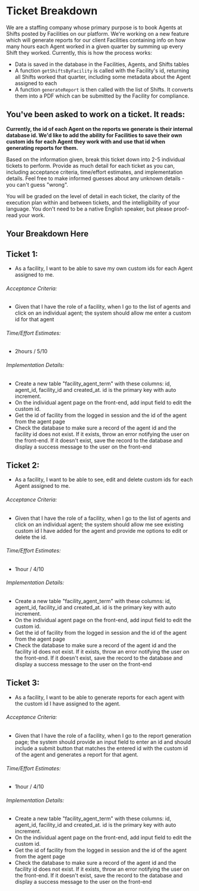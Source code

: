 # Ticket Breakdown
We are a staffing company whose primary purpose is to book Agents at Shifts posted by Facilities on our platform. We're working on a new feature which will generate reports for our client Facilities containing info on how many hours each Agent worked in a given quarter by summing up every Shift they worked. Currently, this is how the process works:

- Data is saved in the database in the Facilities, Agents, and Shifts tables
- A function `getShiftsByFacility` is called with the Facility's id, returning all Shifts worked that quarter, including some metadata about the Agent assigned to each
- A function `generateReport` is then called with the list of Shifts. It converts them into a PDF which can be submitted by the Facility for compliance.

## You've been asked to work on a ticket. It reads:

**Currently, the id of each Agent on the reports we generate is their internal database id. We'd like to add the ability for Facilities to save their own custom ids for each Agent they work with and use that id when generating reports for them.**


Based on the information given, break this ticket down into 2-5 individual tickets to perform. Provide as much detail for each ticket as you can, including acceptance criteria, time/effort estimates, and implementation details. Feel free to make informed guesses about any unknown details - you can't guess "wrong".


You will be graded on the level of detail in each ticket, the clarity of the execution plan within and between tickets, and the intelligibility of your language. You don't need to be a native English speaker, but please proof-read your work.

## Your Breakdown Here
## Ticket 1: 
- As a facility,  I want to be able to save my own custom ids for each Agent assigned to me.
###### Acceptance Criteria: 
- Given that I have the role of a facility, when I go to the list of agents and click on an individual agent; the system should allow me enter a custom id for that agent
###### Time/Effort Estimates: 
- 2hours / 5/10
###### Implementation Details: 
- Create a new table "facility_agent_term" with these columns: id, agent_id, facility_id and created_at. id is the primary key with auto increment.
- On the individual agent page on the front-end, add input field to edit the custom id.
- Get the id of facility from the logged in session and the id of the agent from the agent page
- Check the database to make sure a record of the agent id and the facility id does not exist. If it exists, throw an error notifying the user on the front-end. If it doesn't exist, save the record to the database and display a success message to the user on the front-end

## Ticket 2: 
- As a facility,  I want to be able to see, edit and delete custom ids for each Agent assigned to me.
###### Acceptance Criteria: 
- Given that I have the role of a facility, when I go to the list of agents and click on an individual agent; the system should allow me see existing custom id I have added for the agent and provide me options to edit or delete the id.
###### Time/Effort Estimates: 
- 1hour / 4/10
###### Implementation Details: 
- Create a new table "facility_agent_term" with these columns: id, agent_id, facility_id and created_at. id is the primary key with auto increment.
- On the individual agent page on the front-end, add input field to edit the custom id.
- Get the id of facility from the logged in session and the id of the agent from the agent page
- Check the database to make sure a record of the agent id and the facility id does not exist. If it exists, throw an error notifying the user on the front-end. If it doesn't exist, save the record to the database and display a success message to the user on the front-end

## Ticket 3: 
- As a facility,  I want to be able to generate reports for each agent with the custom id I have assigned to the agent.
###### Acceptance Criteria: 
- Given that I have the role of a facility, when I go to the report generation page; the system should provide an input field to enter an id and should include a submit button that matches the entered id with the custom id of the agent and generates a report for that agent.
###### Time/Effort Estimates: 
- 1hour / 4/10
###### Implementation Details: 
- Create a new table "facility_agent_term" with these columns: id, agent_id, facility_id and created_at. id is the primary key with auto increment.
- On the individual agent page on the front-end, add input field to edit the custom id.
- Get the id of facility from the logged in session and the id of the agent from the agent page
- Check the database to make sure a record of the agent id and the facility id does not exist. If it exists, throw an error notifying the user on the front-end. If it doesn't exist, save the record to the database and display a success message to the user on the front-end